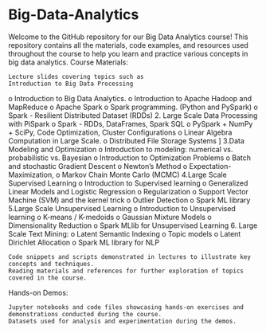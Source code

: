 # Big-Data-Analytics
Welcome to the GitHub repository for our Big Data Analytics course! This repository contains all the materials, code examples, and resources used throughout the course to help you learn and practice various concepts in big data analytics.
Course Materials:

    Lecture slides covering topics such as 
    Introduction to Big Data Processing
o	Introduction to Big Data Analytics. 
o	Introduction to Apache Hadoop and MapReduce
o	Apache Spark
o	Spark programming. (Python and PySpark)
o	Spark - Resilient Distributed Dataset (RDDs)
2. Large Scale Data Processing with PiSpark
o	Spark - RDDs, DataFrames, Spark SQL
o	PySpark + NumPy + SciPy, Code Optimization,  Cluster Configurations
o	Linear Algebra Computation in Large Scale.
o	Distributed File Storage Systems ]
3.Data Modeling and Optimization
o	Introduction to modeling: numerical vs. probabilistic vs. Bayesian
o	Introduction to Optimization Problems
o	Batch and stochastic Gradient Descent
o	Newton’s Method
o	Expectation-Maximization,
o	Markov Chain Monte Carlo (MCMC)
4.Large Scale Supervised Learning
o	Introduction to Supervised learning
o	Generalized Linear Models and Logistic Regression
o	Regularization
o	Support Vector Machine (SVM) and the kernel trick
o	Outlier Detection
o	Spark ML library 
5.Large Scale Unsupervised Learning
o	Introduction to Unsupervised learning
o	K-means / K-medoids
o	Gaussian Mixture Models
o	Dimensionality Reduction
o	Spark MLlib for Unsupervised Learning 
6. Large Scale Text Mining:
o	Latent Semantic Indexing
o	Topic models
o	Latent Dirichlet Allocation
o	Spark ML library for NLP 

    Code snippets and scripts demonstrated in lectures to illustrate key concepts and techniques.
    Reading materials and references for further exploration of topics covered in the course.

Hands-on Demos:

    Jupyter notebooks and code files showcasing hands-on exercises and demonstrations conducted during the course.
    Datasets used for analysis and experimentation during the demos.

